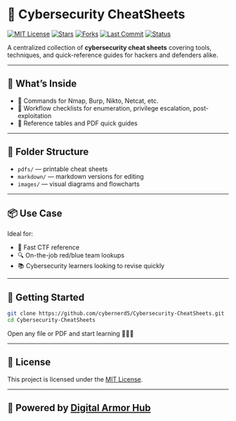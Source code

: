 # 🧾 Cybersecurity CheatSheets

[![MIT License](https://img.shields.io/badge/License-MIT-blue.svg)](LICENSE)
[![Stars](https://img.shields.io/github/stars/cybernerd5/Cybersecurity-CheatSheets.svg)](https://github.com/cybernerd5/Cybersecurity-CheatSheets/stargazers)
[![Forks](https://img.shields.io/github/forks/cybernerd5/Cybersecurity-CheatSheets.svg)](https://github.com/cybernerd5/Cybersecurity-CheatSheets/network/members)
[![Last Commit](https://img.shields.io/github/last-commit/cybernerd5/Cybersecurity-CheatSheets.svg)](https://github.com/cybernerd5/Cybersecurity-CheatSheets/commits/main)
[![Status](https://img.shields.io/badge/status-Active-success)]()

A centralized collection of **cybersecurity cheat sheets** covering tools, techniques, and quick-reference guides for hackers and defenders alike.

---

## 📌 What’s Inside

- 📖 Commands for Nmap, Burp, Nikto, Netcat, etc.
- 📑 Workflow checklists for enumeration, privilege escalation, post-exploitation
- 🔎 Reference tables and PDF quick guides

---

## 📁 Folder Structure

- `pdfs/` — printable cheat sheets
- `markdown/` — markdown versions for editing
- `images/` — visual diagrams and flowcharts

---

## 📦 Use Case

Ideal for:
- 🧠 Fast CTF reference
- 🔍 On-the-job red/blue team lookups
- 📚 Cybersecurity learners looking to revise quickly

---

## 🚀 Getting Started

```bash
git clone https://github.com/cybernerd5/Cybersecurity-CheatSheets.git
cd Cybersecurity-CheatSheets
```
Open any file or PDF and start learning 👨🏽‍💻

---

## 📄 License

This project is licensed under the [MIT License](LICENSE).

---

## 📣 Powered by [Digital Armor Hub](https://www.facebook.com/share/156XKfxz5H/?mibextid=LQQJ4d)
